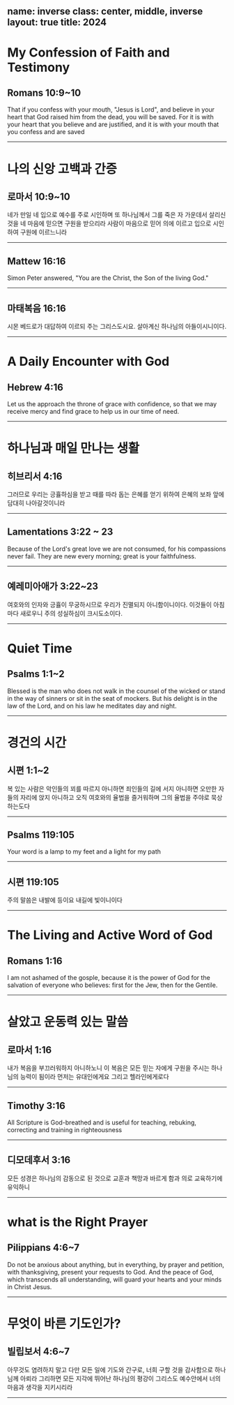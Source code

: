 name: inverse
class: center, middle, inverse
layout: true
title: 2024
---

# My Confession of Faith and Testimony

## Romans 10:9~10

That if you confess with your mouth, "Jesus is Lord", and believe in your heart that God raised him from the dead, you will be saved. For it is with your heart
that you believe and are justified, and it is with your mouth that you confess and are saved

---

# 나의 신앙 고백과 간증

## 로마서 10:9~10

네가 만일 네 입으로 예수를 주로 시인하며 또 하나님께서 그를 죽은 자 가운데서 살리신 것을
네 마음에 믿으면 구원을 받으리라 사람이 마음으로 믿어 의에 이르고 입으로 시인하여 구원에
이르느니라

---

## Mattew 16:16

Simon Peter answered, "You are the Christ, the Son of the living God."

---

## 마태복음 16:16

시몬 베드로가 대답하여 이르되 주는 그리스도시요. 살아계신 하나님의 아들이시니이다.

---

# A Daily Encounter with God

## Hebrew 4:16

Let us the approach the throne of grace with confidence, so that we may receive mercy and find grace to help us in our time of need.

---

# 하나님과 매일 만나는 생활

## 히브리서 4:16

그러므로 우리는 긍휼하심을 받고 때를 따라 돕는 은혜를 얻기 위하여 은혜의 보좌 앞에 담대히 나아갈것이니라

---

## Lamentations 3:22 ~ 23

Because of the Lord's great love we are not consumed, for his compassions never fail.
They are new every morning; great is your faithfulness.

---

## 예레미아애가 3:22~23

여호와의 인자와 긍휼이 무궁하시므로 우리가 진멸되지 아니함이니이다.
이것들이 아침마다 새로우니 주의 성실하심이 크시도소이다.

---

# Quiet Time

## Psalms 1:1~2

Blessed is the man who does not walk in the counsel of the wicked or stand in the way of sinners or sit in the seat of mockers. But his delight is in the law of the Lord, and on his law he meditates day and night.

---

# 경건의 시간

## 시편 1:1~2

복 있는 사람은 악인들의 꾀를 따르지 아니하면 죄인들의 길에 서지 아니하면 오만한 자들의 자리에 앉지 아니하고 오직 여호와의 율법을 즐거워하며 그의 율법을 주야로 묵상하는도다

---

## Psalms 119:105

Your word is a lamp to my feet and a light for my path

---

## 시편 119:105

주의 말씀은 내발에 등이요 내길에 빛이니이다

---

# The Living and Active Word of God

## Romans 1:16

I am not ashamed of the gosple, because it is the power of God for the salvation of everyone who believes: first for the Jew, then for the Gentile.

---

# 살았고 운동력 있는 말씀

## 로마서 1:16

내가 복음을 부끄러워하지 아니하노니 이 복음은 모든 믿는 자에게 구원을 주시는 하나님의 능력이 됨이라 먼저는 유대인에게요 그리고 헬라인에게로다

---

## Timothy 3:16

All Scripture is God-breathed and is useful for teaching, rebuking, correcting and training in righteousness

---

## 디모데후서 3:16

모든 성경은 하나님의 감동으로 된 것으로 교훈과 책망과 바르게 함과 의로 교육하기에 유익하니

---

# what is the Right Prayer

## Pilippians 4:6~7

Do not be anxious about anything, but in everything, by prayer and petition, with thanksgiving, present your requests to God. And the peace of God, which transcends all understanding, will guard your hearts and your minds in Christ Jesus.

---

# 무엇이 바른 기도인가?

## 빌립보서 4:6~7

아무것도 염려하지 말고 다만 모든 일에 기도와 간구로, 너희 구할 것을 감사함으로 하나님께 아뢰라 그리하면 모든 지각에 뛰어난 하나님의 평강이 그리스도 예수안에서 너의 마음과 생각을 지키시리라

---
